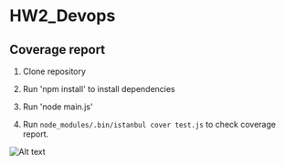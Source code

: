 # HW2_Devops

## Coverage report

1. Clone repository

2. Run 'npm install' to install dependencies

3. Run 'node main.js'

4. Run ```node_modules/.bin/istanbul cover test.js``` to check coverage report.

![Alt text](/master/Coverage_Report.png?raw=true "Coverage report")



